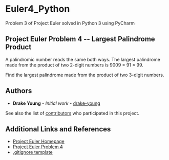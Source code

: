 # Euler4_Python

Problem 3 of Project Euler solved in Python 3 using PyCharm

## Project Euler Problem 4 -- Largest Palindrome Product

A palindromic number reads the same both ways. The largest palindrome made from the product of two 2-digit numbers is 9009 = 91 × 99.

Find the largest palindrome made from the product of two 3-digit numbers.

## Authors

* **Drake Young** - *Initial work* - [drake-young](https://github.com/drake-young)

See also the list of [contributors](https://github.com/drake-young/Euler4_Python/contributors) who participated in this project.

## Additional Links and References

* [Project Euler Homepage](https://projecteuler.net/about)
* [Project Euler Problem 4](https://projecteuler.net/problem=4)
* [.gitignore template](https://github.com/github/gitignore/blob/master/Global/JetBrains.gitignore)
